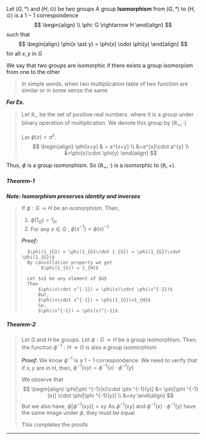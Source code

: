 Let $(G, \ast)$ and $(H,\odot)$ be two groups
A group **Isomorphism** from $(G, \ast)$ to $(H, \odot)$ is a $1-1$ correspondence 
$$
\begin{align} \\
\phi: G \rightarrow H
\end{align}
$$
such that 
$$
\begin{align}
\phi(x \ast y) =   \phi(x) \odot \phi(y)
\end{align}
$$
for all $x,y$ in $G$

We say that two groups are isomorphic if there exists a group isomorpism from one to the other

> In simple words, when two multiplication table of two function are similar or in some sense the same

***For Ex.***
>Let $\mathbb{R}_{+}$ be the set of positive real numbers.
>where it is a group under binary operation of multiplication.
>We denote this group by $(\mathbb{R}_{+}, \cdot)$
>
>Let $\phi(x)=a^{x}$.
> $$
\begin{align}
\phi(x+y)  & = a^{x+y} \\
&=a^{x}\cdot a^{y} \\
&=\phi(x)\cdot \phi(y)
\end{align}
$$

Thus, $\phi$ is a group isomorphism. So $(\mathbb{R}_{+}, \cdot)$ is a isomorphic to $(\mathbb{R}, +)$.

##### Theorem-1
***Note: Isomorphism preserves identity and inverses***
>If $\phi: G \rightarrow H$ be an isomorphism. Then,
>
>	1. $\phi(1_{G}) = 1_{H}$
>	2. For any $x \in G$ , $\phi(x^{-1}) = \phi(x)^{-1}$
>	
>	***Proof:***
>	
>		$\phi(1_{G}) = \phi(1_{G}\cdot 1_{G}) = \phi(1_{G})\cdot \phi(1_{G})$
>		By cancellation property we get
>			 $\phi(1_{G}) = 1_{H}$
>		
>		Let $x$ be any element of $G$
>		Then
>			$\phi(x\cdot x^{-1}) = \phi(x)\cdot \phi(x^{-1})$
>			But,
>			$\phi(x\cdot x^{-1}) = \phi(1_{G})=1_{H}$
>			So,
>			$\phi(x^{-1}) = \phi(x)^{-1}$
>


##### Theorem-2
> Let $G$ and $H$ be groups. Let $\phi:G \rightarrow H$ be a group isomorphism.
> Then, the function $\phi ^{-1}: H \rightarrow G$ is also a group isomorphism
> 
> ***Proof:***
> 	We know $\phi ^{-1}$ is a $1-1$ correspondence.
> 	We need to verify that if $x, y$ are in $H$, then,
> 		$\phi ^{-1}(xy) = \phi ^{-1}(x)\cdot \phi ^{-1}(y)$
> 	
> 	We observe that
$$
\begin{align}
\phi[\phi ^{-1}(x)\cdot \phi ^{-1}(y)] &= \phi[\phi ^{-1}(x)] \cdot \phi[\phi ^{-1}(y)] \\
&=xy
\end{align} 
$$
>	But we also have,
>		$\phi[\phi ^{-1}(xy)] = xy$
>	 As $\phi ^{-1}(xy)$ and $\phi ^{-1}(x)\cdot \phi ^{-1}(y)$
>	 have the same image under $\phi$, they must be equal
>	 
>	 This completes the proofs
>


---------------------------------------------------
